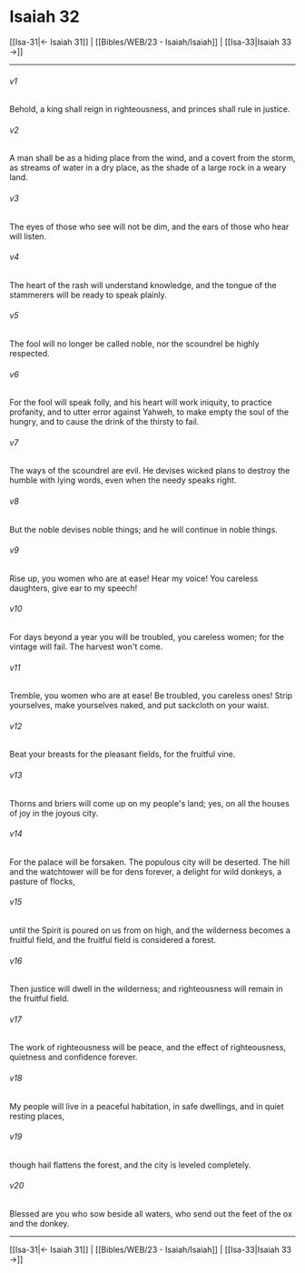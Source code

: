 # Isaiah 32

[[Isa-31|← Isaiah 31]] | [[Bibles/WEB/23 - Isaiah/Isaiah]] | [[Isa-33|Isaiah 33 →]]
***



###### v1 
Behold, a king shall reign in righteousness, and princes shall rule in justice. 

###### v2 
A man shall be as a hiding place from the wind, and a covert from the storm, as streams of water in a dry place, as the shade of a large rock in a weary land. 

###### v3 
The eyes of those who see will not be dim, and the ears of those who hear will listen. 

###### v4 
The heart of the rash will understand knowledge, and the tongue of the stammerers will be ready to speak plainly. 

###### v5 
The fool will no longer be called noble, nor the scoundrel be highly respected. 

###### v6 
For the fool will speak folly, and his heart will work iniquity, to practice profanity, and to utter error against Yahweh, to make empty the soul of the hungry, and to cause the drink of the thirsty to fail. 

###### v7 
The ways of the scoundrel are evil. He devises wicked plans to destroy the humble with lying words, even when the needy speaks right. 

###### v8 
But the noble devises noble things; and he will continue in noble things. 

###### v9 
Rise up, you women who are at ease! Hear my voice! You careless daughters, give ear to my speech! 

###### v10 
For days beyond a year you will be troubled, you careless women; for the vintage will fail. The harvest won't come. 

###### v11 
Tremble, you women who are at ease! Be troubled, you careless ones! Strip yourselves, make yourselves naked, and put sackcloth on your waist. 

###### v12 
Beat your breasts for the pleasant fields, for the fruitful vine. 

###### v13 
Thorns and briers will come up on my people's land; yes, on all the houses of joy in the joyous city. 

###### v14 
For the palace will be forsaken. The populous city will be deserted. The hill and the watchtower will be for dens forever, a delight for wild donkeys, a pasture of flocks, 

###### v15 
until the Spirit is poured on us from on high, and the wilderness becomes a fruitful field, and the fruitful field is considered a forest. 

###### v16 
Then justice will dwell in the wilderness; and righteousness will remain in the fruitful field. 

###### v17 
The work of righteousness will be peace, and the effect of righteousness, quietness and confidence forever. 

###### v18 
My people will live in a peaceful habitation, in safe dwellings, and in quiet resting places, 

###### v19 
though hail flattens the forest, and the city is leveled completely. 

###### v20 
Blessed are you who sow beside all waters, who send out the feet of the ox and the donkey.

***
[[Isa-31|← Isaiah 31]] | [[Bibles/WEB/23 - Isaiah/Isaiah]] | [[Isa-33|Isaiah 33 →]]

